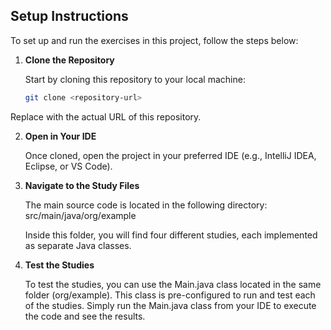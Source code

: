 ## Setup Instructions

To set up and run the exercises in this project, follow the steps below:

1. **Clone the Repository**

   Start by cloning this repository to your local machine:

   ```bash
   git clone <repository-url>
Replace <repository-url> with the actual URL of this repository.

2. **Open in Your IDE**
   
    Once cloned, open the project in your preferred IDE (e.g., IntelliJ IDEA, Eclipse, or VS Code).

3. **Navigate to the Study Files**
   
    The main source code is located in the following directory: src/main/java/org/example
   
    Inside this folder, you will find four different studies, each implemented as separate Java classes.

4. **Test the Studies**
   
    To test the studies, you can use the Main.java class located in the same folder (org/example). This class is pre-configured to run and test each of the studies. Simply run the Main.java class from your IDE to execute the code and see the results.